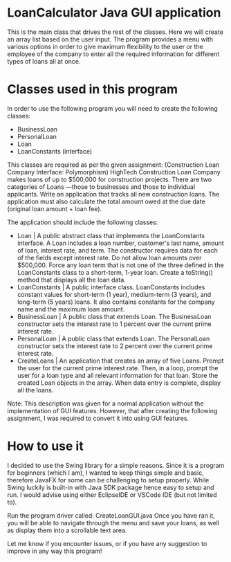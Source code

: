 # LoanCalculator Java GUI application
This is the main class that drives the rest of the classes. Here we will create an array list based on the user input.
The program provides a menu with various options in order to give maximum flexibility to the user or the employee of the company to enter all the required information for different types of loans all at once.

# Classes used in this program
In order to use the following program you will need to create the following classes:
+ BusinessLoan
+ PersonalLoan
+ Loan
+ LoanConstants (interface)

This classes are required as per the given assignment:
(Construction Loan Company Interface: Polymorphism)
HighTech Construction Loan Company makes loans of up to $500,000 for construction projects. There are two categories of Loans —those to businesses and those to individual applicants. 
Write an application that tracks all new construction loans. The application must also calculate the total amount owed at the due date (original loan amount + loan fee). 

The application should include the following classes:  
+ Loan | A public abstract class that implements the LoanConstants interface. A Loan includes a loan number, customer's last name, amount of loan, interest rate, and term. The constructor requires data for each of the fields except interest rate. Do not allow loan amounts over $500,000. Force any loan term that is not one of the three defined in the LoanConstants class to a short-term, 1-year loan. Create a toString() method that displays all the loan data.  
+ LoanConstants | A public interface class. LoanConstants includes constant values for short-term (1 year), medium-term (3 years), and long-term (5 years) loans. It also contains constants for the company name and the maximum loan amount.
+ BusinessLoan | A public class that extends Loan. The BusinessLoan constructor sets the interest rate to 1 percent over the current prime interest rate.
+ PersonalLoan | A public class that extends Loan. The PersonalLoan constructor sets the interest rate to 2 percent over the current prime interest rate.
+ CreateLoans | An application that creates an array of five Loans. Prompt the user for the current prime interest rate. Then, in a loop, prompt the user for a loan type and all relevant information for that loan. Store the created Loan objects in the array. When data entry is complete, display all the loans.

Note: This description was given for a normal application without the implementation of GUI features. However, that after creating the following assignment, I was required to convert it into using GUI features.

# How to use it
I decided to use the Swing library for a simple reasons. Since it is a program for beginners (which I am), I wanted to keep things simple and basic, therefore JavaFX for some can be challenging to setup properly. While Swing luckily is built-in with Java SDK package hence easy to setup and run. I would advise using either EclipseIDE or VSCode IDE (but not limited to).

Run the program driver called: CreateLoanGUI.java
Once you have ran it, you will be able to navigate through the menu and save your loans, as well as display them into a scrollable text area.

Let me know if you encounter issues, or if you have any suggestion to improve in any way this program!
